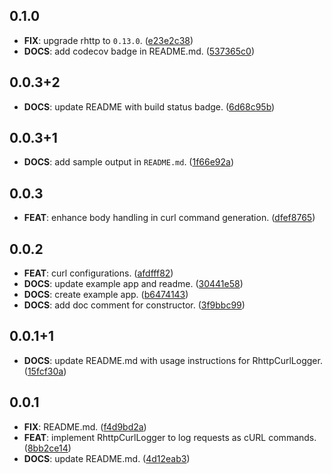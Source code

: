 ## 0.1.0

 - **FIX**: upgrade rhttp to `0.13.0`. ([e23e2c38](https://github.com/albinpk/rhttp_curl_logger/commit/e23e2c3849d2244796f9b492d7fe8cc85d107f11))
 - **DOCS**: add codecov badge in README.md. ([537365c0](https://github.com/albinpk/rhttp_curl_logger/commit/537365c08d0276a3d23f22395edc6b6b6938822c))

## 0.0.3+2

 - **DOCS**: update README with build status badge. ([6d68c95b](https://github.com/albinpk/rhttp_curl_logger/commit/6d68c95b3718014712bb7ab438403e9f0719a199))

## 0.0.3+1

 - **DOCS**: add sample output in `README.md`. ([1f66e92a](https://github.com/albinpk/rhttp_curl_logger/commit/1f66e92a15de4ad79e26f82cf0cf09870590a32c))

## 0.0.3

 - **FEAT**: enhance body handling in curl command generation. ([dfef8765](https://github.com/albinpk/rhttp_curl_logger/commit/dfef876506176de94e6e2700020d932c082b17b9))

## 0.0.2

 - **FEAT**: curl configurations. ([afdfff82](https://github.com/albinpk/rhttp_curl_logger/commit/afdfff82c7a34e19fcfa22678e49f74ef7670b2e))
 - **DOCS**: update example app and readme. ([30441e58](https://github.com/albinpk/rhttp_curl_logger/commit/30441e58fa6a54aef44d5dfee3f895fbe67a0b33))
 - **DOCS**: create example app. ([b6474143](https://github.com/albinpk/rhttp_curl_logger/commit/b6474143648d9c6b7e36bbfdacc5ccb5495023bd))
 - **DOCS**: add doc comment for constructor. ([3f9bbc99](https://github.com/albinpk/rhttp_curl_logger/commit/3f9bbc99e4b749a467346e5a70f5583f11380f45))

## 0.0.1+1

 - **DOCS**: update README.md with usage instructions for RhttpCurlLogger. ([15fcf30a](https://github.com/albinpk/rhttp_curl_logger/commit/15fcf30ac353d0bf1c1f0b5d6483275a4a796140))

## 0.0.1

 - **FIX**: README.md. ([f4d9bd2a](https://github.com/albinpk/rhttp_curl_logger/commit/f4d9bd2a2390d86e413a679c8ca9eb492ed4081f))
 - **FEAT**: implement RhttpCurlLogger to log requests as cURL commands. ([8bb2ce14](https://github.com/albinpk/rhttp_curl_logger/commit/8bb2ce146a3942e7ea97018bca0ce417bc497dca))
 - **DOCS**: update README.md. ([4d12eab3](https://github.com/albinpk/rhttp_curl_logger/commit/4d12eab3dba979199fa528ef1e567e5facafa3ab))

